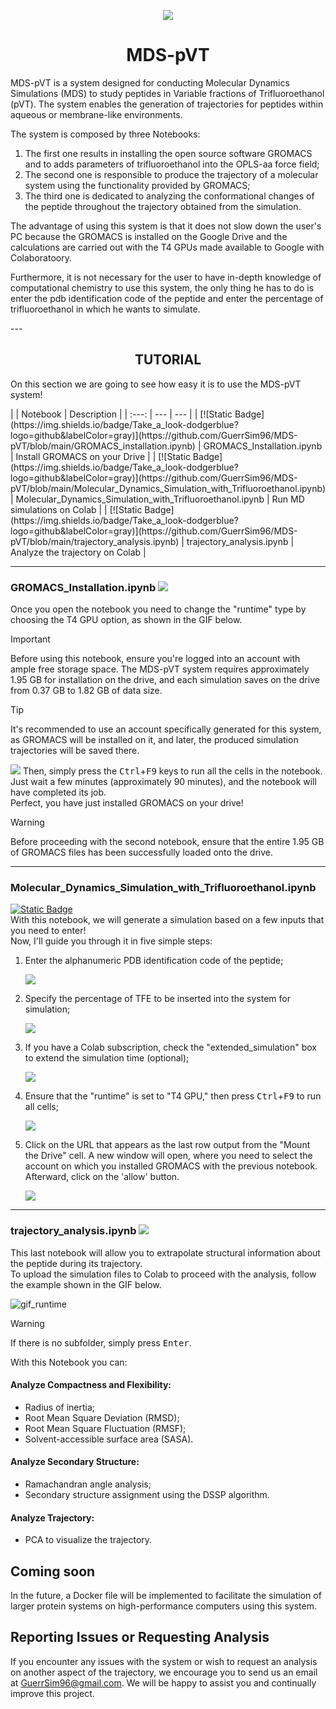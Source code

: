<p align="center">
  <img src="https://github.com/GuerrSim96/MDS-PVT/blob/main/other/logo/basic_MDS-pVT.png" />
</p>

<h1 align="center">
  MDS-pVT
</h1>
<p>
MDS-pVT is a system designed for conducting Molecular Dynamics Simulations (MDS) to study peptides in Variable fractions of Trifluoroethanol (pVT).  
The system enables the generation of trajectories for peptides within aqueous or membrane-like environments.

The system is composed by three Notebooks:
1.  The first one results in installing the open source software GROMACS and to adds parameters of trifluoroethanol into the OPLS-aa force field;
1.  The second one is responsible to produce the trajectory of a molecular system using the functionality provided by GROMACS;
1.  The third one is dedicated to analyzing the conformational changes of the peptide throughout the trajectory obtained from the simulation.

The advantage of using this system is that it does not slow down the user's PC because the GROMACS is installed on the Google Drive and the calculations are carried out with the T4 GPUs made available to Google with Colaboratoory.

Furthermore, it is not necessary for the user to have in-depth knowledge of computational chemistry to use this system, the only thing he has to do is enter the pdb identification code of the peptide and enter the percentage of trifluoroethanol in which he wants to simulate.
</p>
---
<h2 align="center">
  TUTORIAL
</h2>
<p>
On this section we are going to see how easy it is to use the MDS-pVT system!
</p>
| | Notebook | Description |
| :---: | --- | --- |
| [![Static Badge](https://img.shields.io/badge/Take_a_look-dodgerblue?logo=github&labelColor=gray)](https://github.com/GuerrSim96/MDS-pVT/blob/main/GROMACS_installation.ipynb) | GROMACS_Installation.ipynb | Install GROMACS on your Drive |
| [![Static Badge](https://img.shields.io/badge/Take_a_look-dodgerblue?logo=github&labelColor=gray)](https://github.com/GuerrSim96/MDS-pVT/blob/main/Molecular_Dynamics_Simulation_with_Trifluoroethanol.ipynb) | Molecular_Dynamics_Simulation_with_Trifluoroethanol.ipynb | Run MD simulations on Colab |
| [![Static Badge](https://img.shields.io/badge/Take_a_look-dodgerblue?logo=github&labelColor=gray)](https://github.com/GuerrSim96/MDS-pVT/blob/main/trajectory_analysis.ipynb) | trajectory_analysis.ipynb | Analyze the trajectory on Colab |

---
<h3>
  GROMACS_Installation.ipynb
  <a href="https://colab.research.google.com/github/GuerrSim96/Molecular_Dynamics_Simulation_with_Trifluoroethanol/blob/main/GROMACS_installation.ipynb">
    <img src="https://img.shields.io/badge/Open_it-goldenrod?logo=googlecolab&labelColor=gray"/>
  </a>
</h3>

<p>
Once you open the notebook you need to change the "runtime" type by choosing the T4 GPU option, as shown in the GIF below.  
</p>


<!-- CAPIRE COME CONVERTIRE IN HTML DA QUI -->
> [!IMPORTANT]
> Before using this notebook, ensure you're logged into an account with ample free storage space.
> The MDS-pVT system requires approximately 1.95 GB for installation on the drive, and each simulation saves on the drive from 0.37 GB to 1.82 GB of data size.

> [!TIP]
> It's recommended to use an account specifically generated for this system, as GROMACS will be installed on it, and later, the produced simulation trajectories will be saved there.
<!-- A QUI -->

<p>
<img src="other/gif/change_runtime.gif"/>
Then, simply press the <kbd>Ctrl</kbd>+<kbd>F9</kbd> keys to run all the cells in the notebook.  
Just wait a few minutes (approximately 90 minutes), and the notebook will have completed its job. <br>
Perfect, you have just installed GROMACS on your drive!  
</p>

> [!WARNING]
> Before proceeding with the second notebook, ensure that the entire 1.95 GB of GROMACS files has been successfully loaded onto the drive.  

---
### Molecular_Dynamics_Simulation_with_Trifluoroethanol.ipynb
[![Static Badge](https://img.shields.io/badge/Open_it-goldenrod?logo=googlecolab&labelColor=gray)](https://colab.research.google.com/github/GuerrSim96/Molecular_Dynamics_Simulation_with_Trifluoroethanol/blob/main/Molecular_Dynamics_Simulation_with_Trifluoroethanol.ipynb)    
With this notebook, we will generate a simulation based on a few inputs that you need to enter!  
Now, I'll guide you through it in five simple steps:  
1. Enter the alphanumeric PDB identification code of the peptide;

   <img src="other/gif/insert_pdb_id.gif"/>

1. Specify the percentage of TFE to be inserted into the system for simulation;

   <img src="other/gif/tfe_percentage.gif"/>
  
1. If you have a Colab subscription, check the "extended_simulation" box to extend the simulation time (optional);

   <img src="other/gif/optional.gif"/>
   
1. Ensure that the "runtime" is set to "T4 GPU," then press <kbd>Ctrl</kbd>+<kbd>F9</kbd> to run all cells;

   <img src="other/gif/set_runtime.gif"/>

1. Click on the URL that appears as the last row output from the "Mount the Drive" cell. A new window will open, where you need to select the account on which you installed GROMACS with the previous notebook. Afterward, click on the 'allow' button.

   <img src="other/gif/drive_mounted.gif"/>

---
<h3> trajectory_analysis.ipynb 
  <a href="https://colab.research.google.com/github/GuerrSim96/Molecular_Dynamics_Simulation_with_Trifluoroethanol/blob/main/trajectory_analysis.ipynb">
    <img src="https://img.shields.io/badge/Open_it-goldenrod?logo=googlecolab&labelColor=gray"/>
  </a>
</h3>

This last notebook will allow you to extrapolate structural information about the peptide during its trajectory.  
To upload the simulation files to Colab to proceed with the analysis, follow the example shown in the GIF below.

   ![gif_runtime](other/gif/upload.gif)

> [!WARNING]
> If there is no subfolder, simply press <kbd>Enter</kbd>.

With this Notebook you can:

#### Analyze Compactness and Flexibility:
* Radius of inertia;
* Root Mean Square Deviation (RMSD);
* Root Mean Square Fluctuation (RMSF);
* Solvent-accessible surface area (SASA).

#### Analyze Secondary Structure:
* Ramachandran angle analysis;
* Secondary structure assignment using the DSSP algorithm.

#### Analyze Trajectory:
* PCA to visualize the trajectory.

## Coming soon
In the future, a Docker file will be implemented to facilitate the simulation of larger protein systems on high-performance computers using this system.  

## Reporting Issues or Requesting Analysis

If you encounter any issues with the system or wish to request an analysis on another aspect of the trajectory, we encourage you to send us an email at [GuerrSim96@gmail.com](mailto:guerrsim96@gmail.com).
We will be happy to assist you and continually improve this project.
